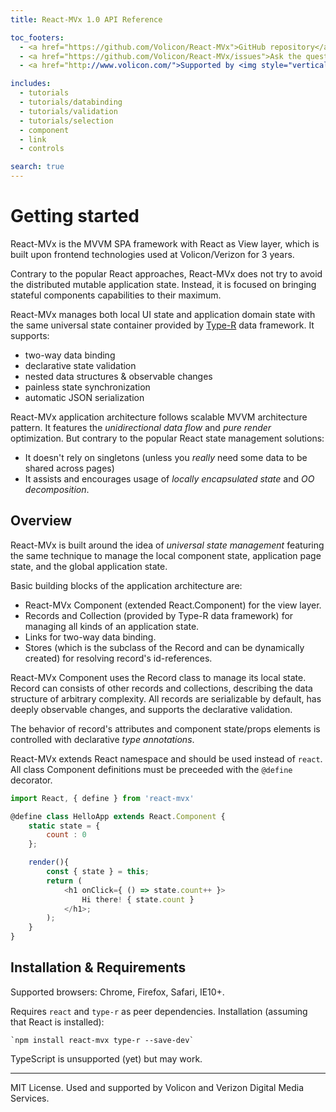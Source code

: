 ```yaml
---
title: React-MVx 1.0 API Reference

toc_footers:
  - <a href="https://github.com/Volicon/React-MVx">GitHub repository</a>
  - <a href="https://github.com/Volicon/React-MVx/issues">Ask the question or report the bug</a>
  - <a href="http://www.volicon.com/">Supported by <img style="vertical-align: middle" src="images/volicon_verizon_dm.png"/></a>

includes:
  - tutorials
  - tutorials/databinding
  - tutorials/validation
  - tutorials/selection
  - component
  - link
  - controls

search: true
---
```


# Getting started

React-MVx is the MVVM SPA framework with React as View layer, which is built upon frontend technologies used at Volicon/Verizon for 3 years.

Contrary to the popular React approaches, React-MVx does not try to avoid the distributed mutable application state. Instead, it is focused on bringing stateful components capabilities to their maximum.

React-MVx manages both local UI state and application domain state with the same universal state container provided by [Type-R](https://volicon.github.com/Type-R) data framework. It supports:

- two-way data binding
- declarative state validation
- nested data structures & observable changes
- painless state synchronization
- automatic JSON serialization

React-MVx application architecture follows scalable MVVM architecture pattern. It features the _unidirectional data flow_ and _pure render_ optimization. But contrary to the popular React state management solutions:

- It doesn't rely on singletons (unless you _really_ need some data to be shared across pages)
- It assists and encourages usage of _locally encapsulated state_ and _OO decomposition_.

## Overview

React-MVx is built around the idea of _universal state management_ featuring 
the same technique to manage the local component state, application page state,
and the global application state.

Basic building blocks of the application architecture are:

- React-MVx Component (extended React.Component) for the view layer.
- Records and Collection (provided by Type-R data framework) for managing all kinds of an application state.
- Links for two-way data binding.
- Stores (which is the subclass of the Record and can be dynamically created) for resolving record's id-references.

React-MVx Component uses the Record class to manage its local state. Record can consists of other records 
and collections, describing the data structure of arbitrary complexity. All records are serializable by default, has deeply observable changes, and supports the declarative validation.

The behavior of record's attributes and component state/props elements is controlled with declarative _type annotations_. 

React-MVx extends React namespace and should be used instead of `react`.
All class Component definitions must be preceeded with the `@define` decorator.

```javascript
import React, { define } from 'react-mvx'

@define class HelloApp extends React.Component {
    static state = {
        count : 0
    };

    render(){
        const { state } = this;
        return (
            <h1 onClick={ () => state.count++ }>
                Hi there! { state.count }
            </h1>;
        );
    }
}
```

## Installation & Requirements

Supported browsers: Chrome, Firefox, Safari, IE10+.

Requires `react` and `type-r` as peer dependencies. Installation (assuming that React is installed):

    `npm install react-mvx type-r --save-dev`

TypeScript is unsupported (yet) but may work.

---

MIT License. Used and supported by Volicon and Verizon Digital Media Services.